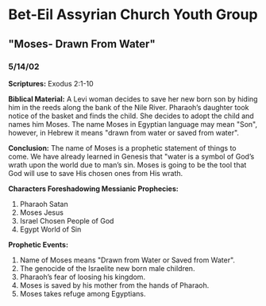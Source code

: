 # Bet-Eil Assyrian Church Youth Group

## "Moses- Drawn From Water"

### 5/14/02

**Scriptures:** Exodus 2:1-10

**Biblical Material:** A Levi woman decides to save her new born son by hiding him in the reeds along the bank of the Nile River. Pharaoh’s daughter took notice of the basket and finds the child. She decides to adopt the child and names him Moses. The name Moses in Egyptian language may mean "Son", however, in Hebrew it means "drawn from water or saved from water".

**Conclusion:** The name of Moses is a prophetic statement of things to come. We have already learned in Genesis that "water is a symbol of God’s wrath upon the world due to man’s sin. Moses is going to be the tool that God will use to save His chosen ones from His wrath.

**Characters Foreshadowing Messianic Prophecies:**

1. Pharaoh Satan
1. Moses Jesus
1. Israel Chosen People of God
1. Egypt World of Sin

**Prophetic Events:**

1. Name of Moses means "Drawn from Water or Saved from Water".
1. The genocide of the Israelite new born male children.
1. Pharaoh’s fear of loosing his kingdom.
1. Moses is saved by his mother from the hands of Pharaoh.
1. Moses takes refuge among Egyptians.
